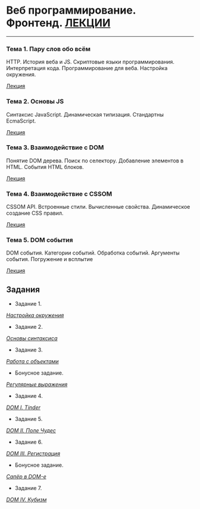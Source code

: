 # Веб программирование. Фронтенд. [ЛЕКЦИИ](https://tgjmjgj.github.io/js/index.html "Лекции")

***

### Тема 1. Пару слов обо всём

HTTP. История веба и JS. Скриптовые языки программирования. Интерпретация кода. Программирование для веба. Настройка окружения.

[Лекция](https://tgjmjgj.github.io/js/lecture/1_scripting/index.html "Лекция")

### Тема 2. Основы JS

Синтаксис JavaScript. Динамическая типизация. Стандартны EcmaScript.

[Лекция](https://tgjmjgj.github.io/js/lecture/2_js_intro/index.html "Лекция")

### Тема 3. Взаимодействие с DOM

Понятие DOM дерева. Поиск по селектору. Добавление элементов в HTML. События HTML блоков.

[Лекция](https://tgjmjgj.github.io/js/lecture/3_dom/index.html "Лекция")

### Тема 4. Взаимодействие с CSSOM

CSSOM API. Встроенные стили. Вычисленные свойства. Динамическое создание CSS правил.

[Лекция](https://tgjmjgj.github.io/js/lecture/4_cssom/index.html "Лекция")

### Тема 5. DOM события

DOM события. Категории событий. Обработка событий. Аргументы события. Погружение и всплытие

[Лекция](https://tgjmjgj.github.io/js/lecture/5_events/index.html "Лекция")

## Задания

* Задание 1.

[*Настройка окружения*](https://tgjmjgj.github.io/js/task/task_1/task_1.pdf "Настройка окружения")

* Задание 2.

[*Основы синтаксиса*](https://tgjmjgj.github.io/js/task/task_2/task_2.pdf "Основы синтаксиса")

* Задание 3.

[*Работа с объектами*](https://tgjmjgj.github.io/js/task/task_3/task_3.pdf "Работа с объектами")

* Бонусное задание.

[*Регулярные выражения*](https://tgjmjgj.github.io/js/task/task_4/task_4.pdf "Регулярные выражения")

* Задание 4.

[*DOM I. Tinder*](https://tgjmjgj.github.io/js/task/task_5/task_5.pdf "DOM I. Tinder")

* Задание 5.

[*DOM II. Поле Чудес*](https://tgjmjgj.github.io/js/task/task_6/task_6.pdf "DOM II. Поле Чудес")

* Задание 6.

[*DOM III. Регистрация*](https://docs.google.com/document/d/1XMyoIl2tOFcUpP3wqh4N3yf6z-SO8FhTvZMLds1h6NE/edit?usp=sharing "DOM III. Регистрация")

* Бонусное задание.

[*Сапёр в DOM-е*](https://docs.google.com/document/d/1hGj9L9Qhuetg3Na76XUHqTiZ_ig4nu2neia_1nrS01o/edit?usp=sharing "Сапёр в DOM-е")

* Задание 7.

[*DOM IV. Кубизм*](https://docs.google.com/document/d/1tujZxwsRo4dKjmRCYSNHwfkfYxp_m8maavr73WwrGsg/edit "DOM IV. Кубизм")
